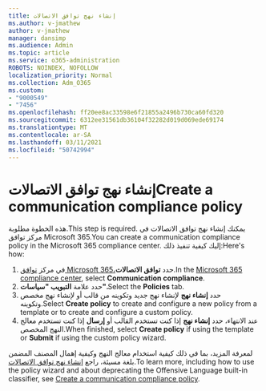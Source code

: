 ```yaml
---
title: إنشاء نهج توافق الاتصالات
ms.author: v-jmathew
author: v-jmathew
manager: dansimp
ms.audience: Admin
ms.topic: article
ms.service: o365-administration
ROBOTS: NOINDEX, NOFOLLOW
localization_priority: Normal
ms.collection: Adm_O365
ms.custom:
- "9000549"
- "7456"
ms.openlocfilehash: ff20ee8ac33598e6f21855a2496b730ca60fd320
ms.sourcegitcommit: 6312ee31561db36104f32282d019d069ede69174
ms.translationtype: MT
ms.contentlocale: ar-SA
ms.lasthandoff: 03/11/2021
ms.locfileid: "50742994"
---
```

# <a name="create-a-communication-compliance-policy"></a><span data-ttu-id="c2505-102">إنشاء نهج توافق الاتصالات</span><span class="sxs-lookup"><span data-stu-id="c2505-102">Create a communication compliance policy</span></span>

<span data-ttu-id="c2505-103">هذه الخطوة مطلوبة.</span><span class="sxs-lookup"><span data-stu-id="c2505-103">This step is required.</span></span> <span data-ttu-id="c2505-104">يمكنك إنشاء نهج توافق الاتصالات في مركز توافق Microsoft 365.</span><span class="sxs-lookup"><span data-stu-id="c2505-104">You can create a communication compliance policy in the Microsoft 365 compliance center.</span></span> <span data-ttu-id="c2505-105">إليك كيفية تنفيذ ذلك:</span><span class="sxs-lookup"><span data-stu-id="c2505-105">Here's how:</span></span>

1. <span data-ttu-id="c2505-106">في مركز [توافق Microsoft 365،](https://go.microsoft.com/fwlink/?linkid=2130502)حدد **توافق الاتصالات**.</span><span class="sxs-lookup"><span data-stu-id="c2505-106">In the [Microsoft 365 compliance center](https://go.microsoft.com/fwlink/?linkid=2130502), select **Communication compliance**.</span></span>
2. <span data-ttu-id="c2505-107">حدد علامة **التبويب "سياسات".**</span><span class="sxs-lookup"><span data-stu-id="c2505-107">Select the **Policies** tab.</span></span>
3. <span data-ttu-id="c2505-108">حدد **إنشاء نهج** لإنشاء نهج جديد وتكوينه من قالب أو لإنشاء نهج مخصص وتكوينه.</span><span class="sxs-lookup"><span data-stu-id="c2505-108">Select **Create policy** to create and configure a new policy from a template or to create and configure a custom policy.</span></span>
4. <span data-ttu-id="c2505-109">عند الانتهاء، حدد **إنشاء نهج** إذا كنت تستخدم القالب أو **إرسال** إذا كنت تستخدم معالج النهج المخصص.</span><span class="sxs-lookup"><span data-stu-id="c2505-109">When finished, select **Create policy** if using the template or **Submit** if using the custom policy wizard.</span></span>

<span data-ttu-id="c2505-110">لمعرفة المزيد، بما في ذلك كيفية استخدام معالج النهج وكيفية إهمال المصنف المضمن بلغة مسيئة، راجع [إنشاء نهج توافق الاتصالات](https://go.microsoft.com/fwlink/?linkid=2129079).</span><span class="sxs-lookup"><span data-stu-id="c2505-110">To learn more, including how to use the policy wizard and about deprecating the Offensive Language built-in classifier, see [Create a communication compliance policy](https://go.microsoft.com/fwlink/?linkid=2129079).</span></span>
